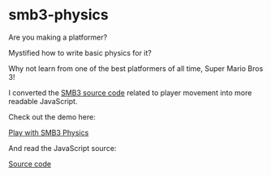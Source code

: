 smb3-physics
============

Are you making a platformer?

Mystified how to write basic physics for it?

Why not learn from one of the best platformers of all time, Super Mario Bros 3!

I converted the [SMB3 source code](https://github.com/captainsouthbird/smb3) related to player
movement into more readable JavaScript.

Check out the demo here:

[Play with SMB3 Physics](https://raw.githack.com/velipso/smb3-physics/main/index.html)

And read the JavaScript source:

[Source code](./index.html)
